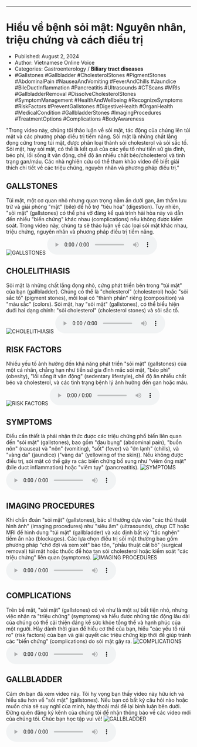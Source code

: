 
---

# Hiểu về bệnh sỏi mật: Nguyên nhân, triệu chứng và cách điều trị

- Published: August 2, 2024
- Author: Vietnamese Online Voice
- Categories: Gastroenterology / **Biliary tract diseases**
- #Gallstones #Gallbladder #CholesterolStones #PigmentStones #AbdominalPain #NauseaAndVomiting #FeverAndChills #Jaundice #BileDuctInflammation #Pancreatitis #Ultrasounds #CTScans #MRIs #GallbladderRemoval #DissolveCholesterolStones #SymptomManagement #HealthAndWellbeing #RecognizeSymptoms #RiskFactors #PreventGallstones #DigestiveHealth #OrganHealth #MedicalCondition #GallbladderStones #ImagingProcedures #TreatmentOptions #Complications #BodyAwareness

"Trong video này, chúng tôi thảo luận về sỏi mật, tác động của chúng lên túi mật và các phương pháp điều trị tiềm năng. Sỏi mật là những chất lắng đọng cứng trong túi mật, được phân loại thành sỏi cholesterol và sỏi sắc tố. Sỏi mật, hay sỏi mật, có thể là kết quả của các yếu tố như tiền sử gia đình, béo phì, lối sống ít vận động, chế độ ăn nhiều chất béo/cholesterol và tình trạng gan/máu. Các nhà nghiên cứu có thể tham khảo video để biết giải thích chi tiết về các triệu chứng, nguyên nhân và phương pháp điều trị."


## GALLSTONES

Túi mật, một cơ quan nhỏ nhưng quan trọng nằm ẩn dưới gan, âm thầm lưu trữ và giải phóng "mật" (bile) để hỗ trợ "tiêu hóa" (digestion). Tuy nhiên, "sỏi mật" (gallstones) có thể phá vỡ đáng kể quá trình hài hòa này và dẫn đến nhiều "biến chứng" khác nhau (complications) nếu không được kiểm soát. Trong video này, chúng ta sẽ thảo luận về các loại sỏi mật khác nhau, triệu chứng, nguyên nhân và phương pháp điều trị tiềm năng.
![GALLSTONES](https://http-archiver-apis-production-80.schnworks.com/storage/images/transitions/2024-08-02/transition--13467602127-Montserrat-Thin-283593.jpg)
<audio controls>
    <source src="https://http-archiver-apis-production-80.schnworks.com/storage/storage/audio/file-10576047516.mp3" type="audio/mpeg">
</audio>



## CHOLELITHIASIS

Sỏi mật là những chất lắng đọng nhỏ, cứng phát triển bên trong "túi mật" của bạn (gallbladder). Chúng có thể là "cholesterol" (cholesterol) hoặc "sỏi sắc tố" (pigment stones), mỗi loại có "thành phần" riêng (composition) và "màu sắc" (colors). Sỏi mật, hay "sỏi mật" (gallstones), có thể biểu hiện dưới hai dạng chính: "sỏi cholesterol" (cholesterol stones) và sỏi sắc tố.
![CHOLELITHIASIS](https://http-archiver-apis-production-80.schnworks.com/storage/images/transitions/2024-08-02/transition-12470293291-Montserrat-ExtraBold-283593.jpg)
<audio controls>
    <source src="https://http-archiver-apis-production-80.schnworks.com/storage/storage/audio/file-29050716806.mp3" type="audio/mpeg">
</audio>



## RISK FACTORS

Nhiều yếu tố ảnh hưởng đến khả năng phát triển "sỏi mật" (gallstones) của một cá nhân, chẳng hạn như tiền sử gia đình mắc sỏi mật, "béo phì" (obesity), "lối sống ít vận động" (sedentary lifestyle), chế độ ăn nhiều chất béo và cholesterol, và các tình trạng bệnh lý ảnh hưởng đến gan hoặc máu.
![RISK FACTORS](https://http-archiver-apis-production-80.schnworks.com/storage/images/transitions/2024-08-02/transition-31509543361-Montserrat-Thin-7B1FA2.jpg)
<audio controls>
    <source src="https://http-archiver-apis-production-80.schnworks.com/storage/storage/audio/file-18063007524.mp3" type="audio/mpeg">
</audio>



## SYMPTOMS

Điều cần thiết là phải nhận thức được các triệu chứng phổ biến liên quan đến "sỏi mật" (gallstones), bao gồm "đau bụng" (abdominal pain), "buồn nôn" (nausea) và "nôn" (vomiting), "sốt" (fever) và "ớn lạnh" (chills), và "vàng da" (jaundice) ("vàng da" (yellowing of the skin)). Nếu không được điều trị, sỏi mật có thể gây ra các biến chứng bổ sung như "viêm ống mật" (bile duct inflammation) hoặc "viêm tụy" (pancreatitis).
![SYMPTOMS](https://http-archiver-apis-production-80.schnworks.com/storage/images/transitions/2024-08-02/transition-5460077186-Montserrat-ExtraBold-303F9F.jpg)
<audio controls>
    <source src="https://http-archiver-apis-production-80.schnworks.com/storage/storage/audio/file-24410146532.mp3" type="audio/mpeg">
</audio>



## IMAGING PROCEDURES

Khi chẩn đoán "sỏi mật" (gallstones), bác sĩ thường dựa vào "các thủ thuật hình ảnh" (imaging procedures) như "siêu âm" (ultrasounds), chụp CT hoặc MRI để hình dung "túi mật" (gallbladder) và xác định bất kỳ "tắc nghẽn" tiềm ẩn nào (blockages). Các lựa chọn điều trị sỏi mật thường bao gồm phương pháp "chờ đợi và xem xét" bảo tồn, "phẫu thuật cắt bỏ" (surgical removal) túi mật hoặc thuốc để hòa tan sỏi cholesterol hoặc kiểm soát "các triệu chứng" liên quan (symptoms).
![IMAGING PROCEDURES](https://http-archiver-apis-production-80.schnworks.com/storage/images/transitions/2024-08-02/transition--23432799707-Montserrat-Black-673AB7.jpg)
<audio controls>
    <source src="https://http-archiver-apis-production-80.schnworks.com/storage/storage/audio/file-34721027198.mp3" type="audio/mpeg">
</audio>



## COMPLICATIONS

Trên bề mặt, "sỏi mật" (gallstones) có vẻ như là một sự bất tiện nhỏ, nhưng việc nhận ra "triệu chứng" (symptoms) và hiểu được những tác động lâu dài của chúng có thể cải thiện đáng kể sức khỏe tổng thể và hạnh phúc của một người. Hãy dành thời gian để hiểu cơ thể của bạn, hiểu "các yếu tố rủi ro" (risk factors) của bạn và giải quyết các triệu chứng kịp thời để giúp tránh các "biến chứng" (complications) do sỏi mật gây ra.
![COMPLICATIONS](https://http-archiver-apis-production-80.schnworks.com/storage/images/transitions/2024-08-02/transition-1095828910-Montserrat-Regular-9C27B0.jpg)
<audio controls>
    <source src="https://http-archiver-apis-production-80.schnworks.com/storage/storage/audio/file-23146675535.mp3" type="audio/mpeg">
</audio>



## GALLBLADDER

Cảm ơn bạn đã xem video này. Tôi hy vọng bạn thấy video này hữu ích và hiểu sâu hơn về "sỏi mật" (gallstones). Nếu bạn có bất kỳ câu hỏi nào hoặc muốn chia sẻ suy nghĩ của mình, hãy thoải mái để lại bình luận bên dưới. Đừng quên đăng ký kênh của chúng tôi để nhận thông báo về các video mới của chúng tôi. Chúc bạn học tập vui vẻ!
![GALLBLADDER](https://http-archiver-apis-production-80.schnworks.com/storage/images/transitions/2024-08-02/transition-51864560372-Montserrat-Bold-9C27B0.jpg)
<audio controls>
    <source src="https://http-archiver-apis-production-80.schnworks.com/storage/storage/audio/file-23126669234.mp3" type="audio/mpeg">
</audio>

